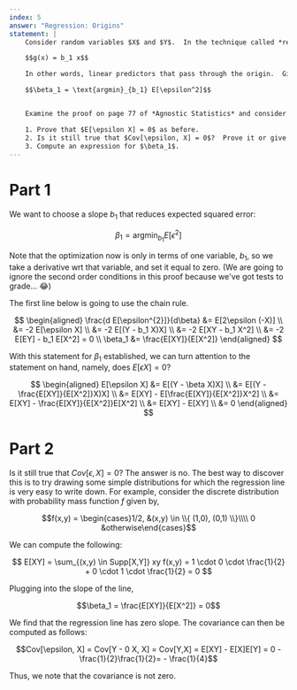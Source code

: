 ```yaml
---
index: 5
answer: "Regression: Origins"
statement: |
    Consider random variables $X$ and $Y$.  In the technique called *regression through the origin*, we are interested in linear predictors of the form,

    $$g(x) = b_1 x$$

    In other words, linear predictors that pass through the origin.  Given such a predictor, define $\epsilon = Y - g(X)$ as always.  We are interested in minimizing mean squared error:

    $$\beta_1 = \text{argmin}_{b_1} E[\epsilon^2]$$


    Examine the proof on page 77 of *Agnostic Statistics* and consider how it would be different for regression through the origin.

    1. Prove that $E[\epsilon X] = 0$ as before.
    2. Is it still true that $Cov[\epsilon, X] = 0$?  Prove it or give a counterexample.
    3. Compute an expression for $\beta_1$.
---
```


# Part 1

We want to choose a slope $b_1$ that reduces expected squared error:

$$\beta_1 = \text{argmin}_{b_1} E[\epsilon^2]$$

Note that the optimization now is only in terms of one variable, $b_1$, so we take a derivative wrt that variable, and set it equal to zero. (We are going to ignore the second order conditions in this proof because we've got tests to grade... 😂)

The first line below is going to use the chain rule. 

$$
\begin{aligned}
  \frac{d E[\epsilon^{2}]}{d\beta} &= E[2\epsilon (-X)] \\ 
    &= -2 E[\epsilon X] \\ 
    &= -2 E[(Y - b_1 X)X] \\ 
    &= -2 E[XY - b_1 X^2] \\ 
    &= -2 E[EY] - b_1 E[X^2] = 0 \\
\beta_1 &= \frac{E[XY]}{E[X^2]}
\end{aligned}
$$

With this statement for $\beta_1$ established, we can turn attention to the statement on hand, namely, does $E[\epsilon X] = 0$? 

$$
\begin{aligned} 
E[\epsilon X] &= E[(Y - \beta X)X] \\  &= E[(Y - \frac{E[XY]}{E[X^2]}X)X] \\   &= E[XY] - E[\frac{E[XY]}{E[X^2]}X^2] \\  &= E[XY] - \frac{E[XY]}{E[X^2]}E[X^2] \\  &= E[XY] - E[XY] \\  &= 0
\end{aligned} 
$$

# Part 2

Is it still true that $Cov[\epsilon, X] = 0$? The answer is no. The best way to discover this is to try drawing some simple distributions for which the regression line is very easy to write down. For example, consider the discrete distribution with probability mass function $f$ given by,

$$f(x,y) = \begin{cases}1/2, &(x,y) \in \\{ (1,0), (0,1) \\}\\\\ 0 &otherwise\end{cases}$$

We can compute the following: 

$$
E[XY] = \sum_{(x,y) \in Supp[X,Y]} xy f(x,y) = 1 \cdot 0 \cdot \frac{1}{2} +  0 \cdot 1 \cdot \frac{1}{2} = 0
$$

Plugging into the slope of the line,

$$\beta_1 = \frac{E[XY]}{E[X^2]} = 0$$

We find that the regression line has zero slope. The covariance can then be computed as follows:

$$Cov[\epsilon, X] = Cov[Y - 0 X, X] = Cov[Y,X] = E[XY] - E[X]E[Y] = 0 - \frac{1}{2}\frac{1}{2}= - \frac{1}{4}$$

Thus, we note that the covariance is not zero.
